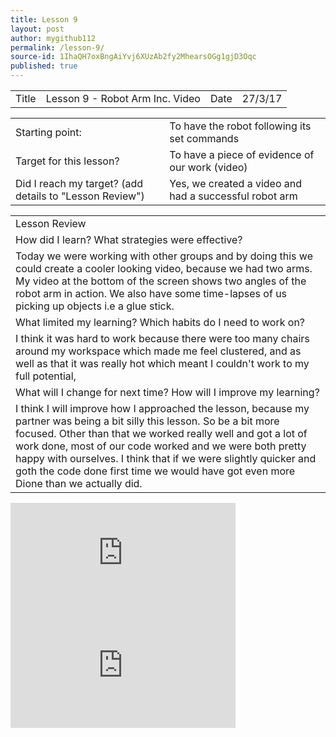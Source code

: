 ```yaml
---
title: Lesson 9
layout: post
author: mygithub112
permalink: /lesson-9/
source-id: 1IhaQH7oxBngAiYvj6XUzAb2fy2MhearsOGg1gjD3Oqc
published: true
---
```

<table>
  <tr>
    <td>Title</td>
    <td>Lesson 9 - Robot Arm Inc. Video</td>
    <td>Date</td>
    <td>27/3/17</td>
  </tr>
</table>


<table>
  <tr>
    <td>Starting point:</td>
    <td>To have the robot following its set commands</td>
  </tr>
  <tr>
    <td>Target for this lesson?</td>
    <td>To have a piece of evidence of our work (video)</td>
  </tr>
  <tr>
    <td>Did I reach my target? 
(add details to "Lesson Review")</td>
    <td> Yes, we created a video and had a successful robot arm</td>
  </tr>
</table>


<table>
  <tr>
    <td>Lesson Review</td>
  </tr>
  <tr>
    <td>How did I learn? What strategies were effective? </td>
  </tr>
  <tr>
    <td>Today we were working with other groups and by doing this we could create a cooler looking video, because we had two arms. My video at the bottom of the screen shows two angles of the robot arm in action. We also have some time-lapses of us picking up objects i.e a glue stick.</td>
  </tr>
  <tr>
    <td>What limited my learning? Which habits do I need to work on? </td>
  </tr>
  <tr>
    <td>I think it was hard to work because there were too many chairs around my workspace which made me feel clustered, and as well as that it was really hot which meant I couldn't work to my full potential,</td>
  </tr>
  <tr>
    <td>What will I change for next time? How will I improve my learning?</td>
  </tr>
  <tr>
    <td>I think I will improve how I approached the lesson, because my partner was being a bit silly this lesson. So be a bit more focused. Other than that we worked really well and got a lot of work done, most of our code worked and we were both pretty happy with ourselves. I think that if we were slightly quicker and goth the code done first time we would have got even more Dione than we actually did.</td>
  </tr>
</table>

<iframe width="360" height="180" src="https://www.youtube.com/embed/e7dhv4nK1Rs" frameborder="0" allowfullscreen></iframe>

<iframe width="360" height="180" src="https://www.youtube.com/embed/Er9NhIfOZXA" frameborder="0" allowfullscreen></iframe>
